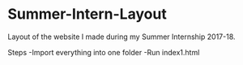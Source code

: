 # Summer-Intern-Layout
Layout of the website I made during my Summer Internship 2017-18.

Steps
-Import everything into one folder
-Run index1.html
